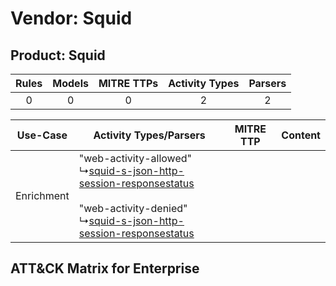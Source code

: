 Vendor: Squid
=============
Product: Squid
--------------
| Rules | Models | MITRE TTPs | Activity Types | Parsers |
|:-----:|:------:|:----------:|:--------------:|:-------:|
|   0   |   0    |     0      |       2        |    2    |

|  Use-Case  | Activity Types/Parsers    | MITRE TTP | Content    |
|:----------:| ---- | --------- | ---- |
| Enrichment |  "web-activity-allowed"<br> ↳[squid-s-json-http-session-responsestatus](Ps/pC_squidsjsonhttpsessionresponsestatus.md)<br><br> "web-activity-denied"<br> ↳[squid-s-json-http-session-responsestatus](Ps/pC_squidsjsonhttpsessionresponsestatus.md)<br> |    | [](RM/r_m_squid_squid_Enrichment.md) |

ATT&CK Matrix for Enterprise
----------------------------

